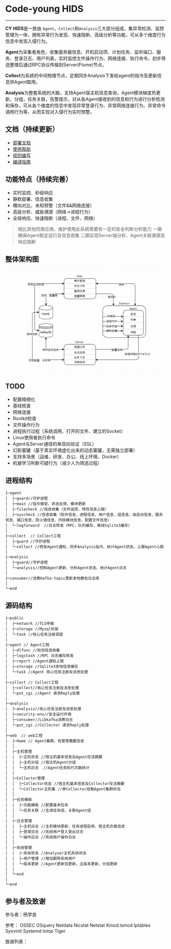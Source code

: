 # Code-young HIDS 
----------
**CY HIDS**是一款由 `Agent`，`Collect`和`Analysis`三大部分组成，集异常检测、监控管理为一体，拥有异常行为发现、快速阻断、高级分析等功能，可从多个维度行为信息中发现入侵行为。

**Agent**为采集者角色，收集服务器信息、开机启动项、计划任务、监听端口、服务、登录日志、用户列表，实时监控文件操作行为、网络连接、执行命令，初步筛选整理后通过RPC协议传输到Server(Flume)节点。

**Collect**为系统的中间物理节点，定期同步Analysis下发给agent的指令及更新信息供Agent取用。

**Analysis**为整套系统的大脑，支持Agent宿主机信息查询，Agent模块梯度热更新，分组，任务关联，告警提示，对从各Agent接收到的信息和行为进行分析检测和保存，可从各个维度的信息中发现异常登录行为、异常网络连接行为、异常命令调用行为等，从而实现对入侵行为实时预警。


## 文档（持续更新）

* [部署文档](./docs/)
* [使用帮助](./docs/)
* [规则编写](./docs/)
* [编译指南](./docs/)

## 功能特点（持续完善）


- 实时监控、秒级响应
- 静默部署、信息收集
- 横向对比、未知预警（文件&&网络连接）
- 高级分析、威胁溯源（网络->进程行为）
- 全局响应、快速阻断（进程、文件、网络）


> 相比其他同类应用，维护使用此系统需要有一定的安全判断分析能力
> 一期确保Agent稳定运行及信息收集
>二期实现Server端分析、Agent关联溯源及响应阻断

## 整体架构图
![](./docs/lc.png)


## TODO
- 配置精细化
- 基线核查
- 网络连接
- Rootkit检查
- 文件操作行为
- 进程执行过程（系统调用、打开的文件、建立的Socket）
- Linux使用者执行命令
- Agent与Server通信的单双向验证（SSL）
- 幻影蜜罐（基于真实环境虚化出来的动态蜜罐，无需独立部署）
- 支持多场景（运维、研发、办公、线上环境、Docker）
- 机器学习判断可疑行为（减少人为筛选过程）


## 进程结构
```
├─agent 
│  ├─guard//守护进程
│  ├─main //指令接受、状态反馈、模块更新
│  ├─filecheck //信息收集（文件监控、特性信息上报）
│  ├─syscheck //信息收集（软件信息、进程信息、用户信息、组信息、自启动信息、服务信息、端口信息、防火墙信息、内核模块信息、配置文件信息）
│  └─logforward  //日志转发（RPC、队列缓存、离线Sqlite3缓存）
│  
├─collect  // Collect工程
│  ├─guard //守护进程
│  └─collect //转发Agent通知、同步Analysis指令、统计Agent状态，上报Agent心跳
│
├─analysis
│  ├─guard//守护进程
│  └─analysis//控制Agent更新、分析Agent状态、统计Agent日志
│
├─consumer//消费Kafka-topic更新本地静态日志库
│
└─end
```

## 源码结构
```
├─public
│  ├─network //TLS传输
│  ├─storage //Mysql封装
│  └─task //核心任务注册调度
│
├─agent // Agent工程
│  ├─dlfunc //检测信息收集
│  ├─logstash //RPC 日志缓存转发
│  ├─report //Agent通知上报
│  ├─storage //Sqlite3本地信息缓存
│  └─task //Agent 核心任务注册及消息处理
│
├─collect // Collect工程
│  ├─collect//核心任务注册及消息处理
│  └─put_cgi //Agent 请求Reply处理
│
├─analysis
│  ├─analysis//核心任务注册及消息处理
│  ├─security-env//安全运行环境
│  ├─consumer//Libkafka消费日志
│  └─put_cgi //Collector 请求Reply处理
│
├─web  // web工程
│  ├─Home // Agent集群、告警等概要信息
│  │ 
│  ├─主机管理 
│  │  ├─主机状态 //宿主机基本信息及Agent存活摘要
│  │  ├─主机分组 //宿主机Agent分组
│  │  └─主机日志  //Agent任务执行次数统计
│  │ 
│  ├─Collector管理
│  │  ├─Collector状态 //宿主机基本信息及Collector存活摘要
│  │  └─Collector主机集 //单Collector挂载Agent集群状态
│  │ 
│  ├─任务模板
│  │  ├─功能模板 //配置基本任务
│  │  └─任务关联 //生成任务组，关联Agent组
│  │ 
│  ├─日志管理
│  │  ├─主机日志 //主机模块更新、任务进程启停、宿主机负载信息
│  │  ├─登录日志 //系统用户登入登出日志
│  │  └─操作日志 //系统用户操作日志
│  │ 
│  ├─系统管理
│  │  ├─系统状态 //Analyser主机系统状态
│  │  ├─用户管理 //增加删除系统用户
│  │  └─版本更新 //Agent更新包更新、主版本更新、分组更新
│  │ 
│  └─end
│
└─end
```

## 参与者及致谢

参与者：杨学良

参考：
OSSEC
OSquery
Netdata
Nicstat
Netstat
Kmod.lsmod 
Iptables
Sysvinit
Systemd
Iotop
Tiger


致谢列表：
